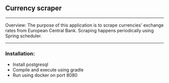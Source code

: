 ## Currency scraper
---

Overview:
The purpose of this application is to scrape currencies' exchange rates from European Central Bank.
Scraping happens periodically using Spring scheduler.

----

### Installation:
* Install postgresql
* Compile and execute using gradle
* Run using docker on port 8080
